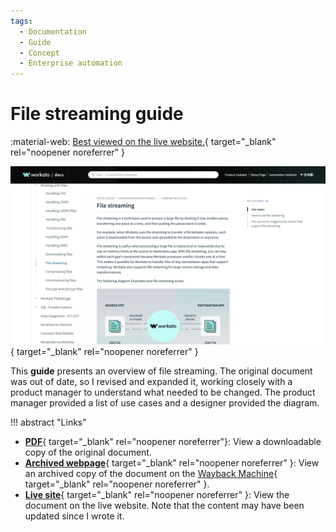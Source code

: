 ```yaml
---
tags:
  - Documentation
  - Guide
  - Concept
  - Enterprise automation
---
```


# File streaming guide

:material-web: [Best viewed on the live website.](https://docs.workato.com/features/file-streaming.html){ target="_blank" rel="noopener noreferrer" }

[![File streaming documentation screenshot](images/thumb-doc-file-streaming.png)](https://docs.workato.com/features/file-streaming.html){ target="_blank" rel="noopener noreferrer" }

This **guide** presents an overview of file streaming. The original document was out of date, so I revised and expanded it, working closely with a product manager to understand what needed to be changed. The product manager provided a list of use cases and a designer provided the diagram.

!!! abstract "Links"
    <ul class="star-list"><li>[**PDF**](pdfs/doc-file-streaming.pdf){ target="_blank" rel="noopener noreferrer"}: View a downloadable copy of the original document.</li>
    <li>[**Archived webpage**](https://web.archive.org/web/20240305100004/https://docs.workato.com/features/file-streaming.html){ target="_blank" rel="noopener noreferrer" }: View an archived copy of the document on the [Wayback Machine](https://archive.org/){ target="_blank" rel="noopener noreferrer" }.</li>
    <li class="star-bullet" title="Recommended view">[**Live site**](https://docs.workato.com/features/file-streaming.html){ target="_blank" rel="noopener noreferrer" }: View the document on the live website. Note that the content may have been updated since I wrote it.</li></ul>